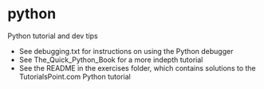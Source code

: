# python
Python tutorial and dev tips

- See debugging.txt for instructions on using the Python debugger
- See The_Quick_Python_Book for a more indepth tutorial
- See the README in the exercises folder, which contains solutions to the TutorialsPoint.com Python tutorial
